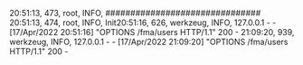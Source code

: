 20:51:13, 473, root, INFO, ###############################
20:51:13, 474, root, INFO, Init20:51:16, 626, werkzeug, INFO, 127.0.0.1 - - [17/Apr/2022 20:51:16] "OPTIONS /fma/users HTTP/1.1" 200 -
21:09:20, 939, werkzeug, INFO, 127.0.0.1 - - [17/Apr/2022 21:09:20] "OPTIONS /fma/users HTTP/1.1" 200 -
